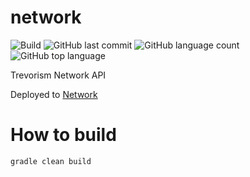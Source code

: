 # network
![Build](https://github.com/trevorism/network/actions/workflows/deploy.yml/badge.svg)
![GitHub last commit](https://img.shields.io/github/last-commit/trevorism/network)
![GitHub language count](https://img.shields.io/github/languages/count/trevorism/network)
![GitHub top language](https://img.shields.io/github/languages/top/trevorism/network)

Trevorism Network API

Deployed to [Network](https://network.data.trevorism.com/api)

# How to build
`gradle clean build`
